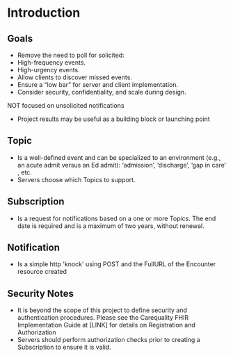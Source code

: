 # Introduction
## Goals
* Remove the need to poll for solicited:
 * High-frequency events.
 * High-urgency events.
* Allow clients to discover missed events.
* Ensure a “low bar” for server and client implementation.
* Consider security, confidentiality, and scale during design.

NOT focused on unsolicited notifications
* Project results may be useful as a building block or launching point

## Topic
* Is a well-defined event and can be specialized to an environment (e.g., an acute admit versus an Ed admit): ‘admission’, ‘discharge’, ‘gap in care' , etc.
* Servers choose which Topics to support.

## Subscription
* Is a request for notifications based on a one or more Topics.  The end date is required and is a maximum of two years, without renewal.

## Notification
* Is a simple http 'knock' using POST and the FullURL of the Encounter resource created

## Security Notes
* It is beyond the scope of this project to define security and authentication procedures. Please see the Carequality FHIR Implementation Guide at [LINK] for details on Registration and Authorization
* Servers should perform authorization checks prior to creating a Subscription to ensure it is valid.
